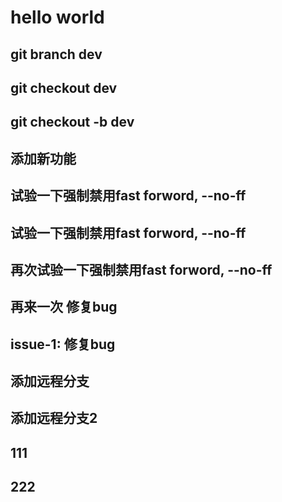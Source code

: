 # hello world

## git branch dev
## git checkout dev

## git checkout -b dev
## 添加新功能
## 试验一下强制禁用fast forword, --no-ff
## 试验一下强制禁用fast forword, --no-ff
## 再次试验一下强制禁用fast forword, --no-ff
## 再来一次 修复bug
## issue-1: 修复bug
## 添加远程分支
## 添加远程分支2
## 111
## 222
